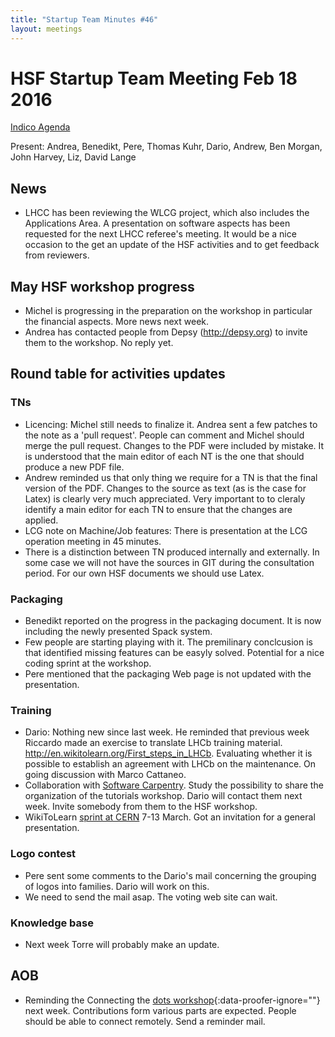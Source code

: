 ```yaml
---
title: "Startup Team Minutes #46"
layout: meetings
---
```


# HSF Startup Team Meeting Feb 18 2016

[Indico Agenda](https://indico.cern.ch/event/501476/)

Present: Andrea, Benedikt, Pere, Thomas Kuhr, Dario, Andrew, Ben Morgan, John Harvey, Liz, David Lange 


## News
- LHCC has been reviewing the WLCG project, which also includes the Applications Area. 
  A presentation on software aspects has been requested for the next LHCC referee's meeting. 
  It would be a nice occasion to the get an update of the HSF activities and to get feedback from reviewers.

## May HSF workshop progress

- Michel is progressing in the preparation on the workshop in particular the financial aspects. More news next week.
- Andrea has contacted people from Depsy (http://depsy.org) to invite them to the workshop. No reply yet.

## Round table for activities updates

### TNs
- Licencing: Michel still needs to finalize it. Andrea sent a few patches to the note as a 'pull request'. People
  can comment and Michel should merge the pull request. Changes to the PDF were included by mistake. 
  It is understood that the main editor of each NT is the one that should produce a new PDF file.
- Andrew reminded us that only thing we require for a TN is that the final version of the PDF. 
  Changes to the source as text (as is the case for Latex) is clearly very much appreciated. Very important to
  to cleraly identify a main editor for each TN to ensure that the changes are applied.
- LCG note on Machine/Job features: There is presentation at the LCG operation meeting in 45 minutes.
- There is a distinction between TN produced internally and externally. 
  In some case we will not have the sources in GIT during the consultation period. For our own HSF documents we should use Latex.
  
### Packaging
- Benedikt reported on the progress in the packaging document. It is now including the newly presented Spack system. 
- Few people are starting playing with it. The premilinary conclcusion is that identified missing features can be easyly solved.
  Potential for a nice coding sprint at the workshop.
- Pere mentioned that the packaging Web page is not updated with the presentation.

### Training
- Dario: Nothing new since last week. He reminded that previous week Riccardo made an exercise to translate LHCb training material.
  http://en.wikitolearn.org/First_steps_in_LHCb. Evaluating whether it is possible to establish an agreement with LHCb on the 
maintenance. On going discussion with Marco Cattaneo. 
- Collaboration with [Software Carpentry](http://software-carpentry.org). 
  Study the possibility to share the organization of the tutorials workshop. Dario will contact them next week. 
  Invite somebody from them to the HSF workshop. 
- WikiToLearn [sprint at CERN](http://meta.wikitolearn.org/Sprints/CERN_2016) 7-13 March. Got an invitation for a general presentation. 
  
 

### Logo contest 
- Pere sent some comments to the Dario's mail concerning the grouping of logos into families. Dario will work on this.
- We need to send the mail asap. The voting web site can wait.

### Knowledge base
- Next week Torre will probably make an update.

## AOB
- Reminding the Connecting the [dots workshop](https://indico.hephy.oeaw.ac.at/event/86/){:data-proofer-ignore=""} next week. 
  Contributions form various parts are expected. People should be able to connect remotely. Send a reminder mail.



